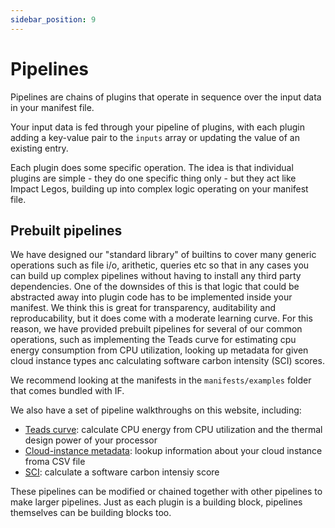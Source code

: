 ```yaml
---
sidebar_position: 9
---
```


# Pipelines

Pipelines are chains of plugins that operate in sequence over the input data in your manifest file.

Your input data is fed through your pipeline of plugins, with each plugin adding a key-value pair to the `inputs` array or updating the value of an existing entry. 

Each plugin does some specific operation. The idea is that individual plugins are simple - they do one specific thing only - but they act like Impact Legos, building up into complex logic operating on your manifest file.

## Prebuilt pipelines

We have designed our "standard library" of builtins to cover many generic operations such as file i/o, arithetic, queries etc so that in any cases you can build up complex pipelines without having to install any third party dependencies. One of the downsides of this is that logic that could be abstracted away into plugin code has to be implemented inside your manifest. We think this is great for transparency, auditability and reproducability, but it does come with a moderate learning curve. For this reason, we have provided prebuilt pipelines for several of our common operations, such as implementing the Teads curve for estimating cpu energy consumption from CPU utilization, looking up metadata for given cloud instance types anc calculating software carbon intensity (SCI) scores.

We recommend looking at the manifests in the `manifests/examples` folder that comes bundled with IF. 

We also have a set of pipeline walkthroughs on this website, including:

- [Teads curve](../pipelines/teads.md): calculate CPU energy from CPU utilization and the thermal design power of your processor
- [Cloud-instance metadata](../pipelines/instance-metadata.md): lookup information about your cloud instance froma  CSV file
- [SCI](../pipelines/sci.md): calculate a software carbon intensiy score

These pipelines can be modified or chained together with other pipelines to make larger pipelines. Just as each plugin is a building block, pipelines themselves can be building blocks too. 
